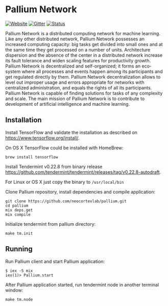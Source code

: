# Pallium Network
[![Website](https://img.shields.io/badge/website-pallium.network-brightgreen.svg)](http://pallium.network/)
[![Gitter](https://img.shields.io/badge/chat-on%20Discord-green.svg)](https://discord.gg/j7GhMEy)
[![Status](https://img.shields.io/badge/status-POC--1-yellowgreen.svg)](https://discord.gg/j7GhMEy)

Pallium Network is a distributed computing network for machine learning.
Like any other distributed network, Pallium Network possesses an increased computing capacity: big tasks get divided into small ones and at the same time they get processed on a number of units.   Architecture dispersion and the absence of the center in a distributed network increase its fault tolerance and widen scaling features for productivity growth.     
Pallium Network is decentralized and self-organized; it forms an eco-system where all processes and events happen among its participants and get regulated directly by them. Pallium Network decentralization allows to level out improper usage and errors appropriate for networks with centralized administration, and equals the rights of all its participants.    
Pallium Network is capable of finding solutions for tasks of any complexity and scale. The main mission of Pallium Network is to contribute to development of artificial intelligence and machine learning.

## Installation

Install TensorFlow and validate the installation as described on https://www.tensorflow.org/install/.

On OS X TensorFlow could be installed with HomeBrew:
```
brew install tensorflow
```

Install Tendermint v0.22.8 from binary release https://github.com/tendermint/tendermint/releases/tag/v0.22.8-autodraft.

For Linux or OS X just copy the binary to `/usr/local/bin`

Clone Pallium repository, install dependencies and compile application:
```
git clone https://github.com/neocortexlab/pallium.git
cd pallium
mix deps.get
mix compile
```

Initialize tendermint from pallium directory:
```
make tm.init
```

## Running

Run Pallium client and start Pallium application:
```
$ iex -S mix
iex(1)> Pallium.start
```

After Pallium application started, run tendermint node in another terminal window:
```
make tm.node
```
